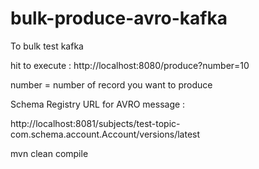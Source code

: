 # bulk-produce-avro-kafka

To bulk test kafka 

hit to execute : 
http://localhost:8080/produce?number=10

number = number of record you want to produce 

Schema Registry URL for AVRO message :

http://localhost:8081/subjects/test-topic-com.schema.account.Account/versions/latest

mvn clean compile
